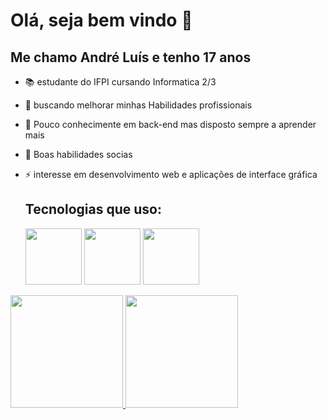  # Olá, seja bem vindo 👋
 ## Me chamo André Luís e tenho 17 anos

- 📚 estudante do IFPI cursando Informatica 2/3
- 🔭 buscando melhorar minhas Habilidades profissionais 
- 🌱 Pouco conhecimente em back-end mas disposto sempre a aprender mais
- 🎯 Boas habilidades socias
- ⚡ interesse em desenvolvimento web e aplicações de interface gráfica
  
  ## Tecnologias que uso:
  
  <img src="https://cdn.jsdelivr.net/gh/devicons/devicon@latest/icons/html5/html5-plain-wordmark.svg" width="90" heigth="90" />
  <img src="https://cdn.jsdelivr.net/gh/devicons/devicon@latest/icons/css3/css3-plain-wordmark.svg" width="90" heigth="90" />
  <img src="https://cdn.jsdelivr.net/gh/devicons/devicon@latest/icons/javascript/javascript-original.svg" width="90" heigth="90" />

<div>
<a href="https://github.com/andrezada">
<img loading="lazy" height="180em" src="https://github-readme-stats.vercel.app/api/top-langs/?username=andrezada&layout=compact&langs_count=7&theme=Monokai"/>
<img loading="lazy" height="180em" src="https://github-readme-stats.vercel.app/api?username=andrezada&show_icons=true&theme=Monokai&include_all_commits=true&count_private=true"/>
</div>
  
          
          
          

          
